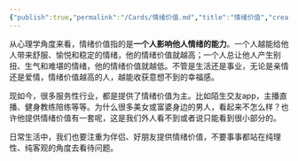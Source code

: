 ```yaml
---
{"publish":true,"permalink":"/Cards/情绪价值.md","title":"情绪价值","created":"2023-02-22","modified":"2023-03-14","published":"2025-07-09T18:22:55.993+08:00","cssclasses":""}
---
```



从心理学角度来看，情绪价值指的是**一个人影响他人情绪的能力**。一个人越能给他人带来舒服、愉悦和稳定的情绪，他的情绪价值就越高；一个人总让他人产生别扭、生气和难堪的情绪，他的情绪价值就越低。不管是生活还是事业，无论是亲情还是爱情，情绪价值越高的人，越能收获意想不到的幸福感。

现如今，很多服务性行业，都是提供了情绪价值为主。比如陌生交友app，主播直播、健身教练陪练等等。为什么很多美女或富婆身边的男人，看起来不怎么样？也许他提供情绪价值有一套呢，这是我们外人看不到或者说只能看到很小部分的。

日常生活中，我们也要注重为伴侣、好朋友提供情绪价值，不要事事都站在纯理性、纯客观的角度去看待问题。